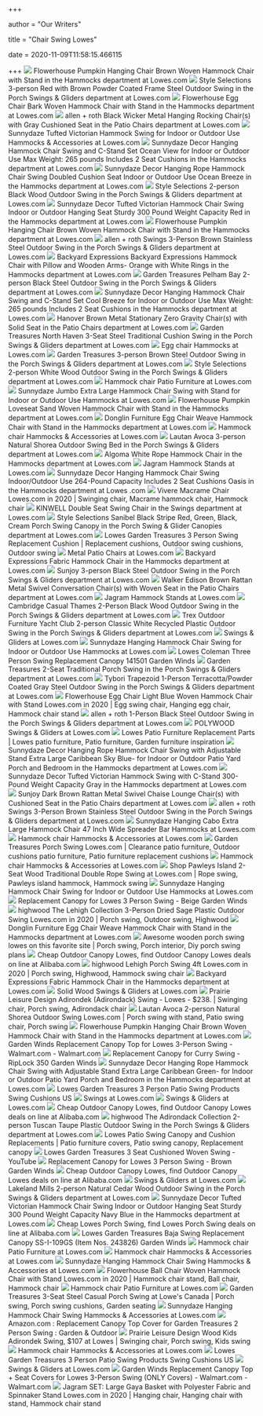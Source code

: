 +++
        
author = "Our Writers"
        
title = "Chair Swing Lowes"
        
date = 2020-11-09T11:58:15.466115
        
+++
[ ![](https://mobileimages.lowes.com/product/converted/892514/892514100228.jpg?size=lg)](https://mobileimages.lowes.com/product/converted/892514/892514100228.jpg?size=lg) Flowerhouse Pumpkin Hanging Chair Brown Woven Hammock Chair with Stand in  the Hammocks department at Lowes.com
[ ![](http://mobileimages.lowes.com/product/converted/692054/6920549160000.jpg)](http://mobileimages.lowes.com/product/converted/692054/6920549160000.jpg) Style Selections 3-person Red with Brown Powder Coated Frame Steel Outdoor  Swing in the Porch Swings & Gliders department at Lowes.com
[ ![](http://mobileimages.lowes.com/product/converted/892514/892514100143.jpg)](http://mobileimages.lowes.com/product/converted/892514/892514100143.jpg) Flowerhouse Egg Chair Bark Woven Hammock Chair with Stand in the Hammocks  department at Lowes.com
[ ![](http://mobileimages.lowes.com/product/converted/191440/191440003192.jpg?size=pdhi)](http://mobileimages.lowes.com/product/converted/191440/191440003192.jpg?size=pdhi) allen + roth Black Wicker Metal Hanging Rocking Chair(s) with Gray  Cushioned Seat in the Patio Chairs department at Lowes.com
[ ![](https://mobileimages.lowes.com/product/converted/100274/1002749598.jpg?size=xl)](https://mobileimages.lowes.com/product/converted/100274/1002749598.jpg?size=xl) Sunnydaze Tufted Victorian Hammock Swing for Indoor or Outdoor Use Hammocks  & Accessories at Lowes.com
[ ![](http://mobileimages.lowes.com/product/converted/100291/1002919730.jpg?size=pdhi)](http://mobileimages.lowes.com/product/converted/100291/1002919730.jpg?size=pdhi) Sunnydaze Decor Hanging Hammock Chair Swing and C-Stand Set Ocean View for  Indoor or Outdoor Use Max Weight: 265 pounds Includes 2 Seat Cushions in  the Hammocks department at Lowes.com
[ ![](http://mobileimages.lowes.com/product/converted/100274/1002749330.jpg?size=pdhi)](http://mobileimages.lowes.com/product/converted/100274/1002749330.jpg?size=pdhi) Sunnydaze Decor Hanging Rope Hammock Chair Swing Doubled Cushion Seat  Indoor or Outdoor Use Ocean Breeze in the Hammocks department at Lowes.com
[ ![](http://mobileimages.lowes.com/product/converted/695390/6953905470055.jpg)](http://mobileimages.lowes.com/product/converted/695390/6953905470055.jpg) Style Selections 2-person Black Wood Outdoor Swing in the Porch Swings &  Gliders department at Lowes.com
[ ![](http://mobileimages.lowes.com/product/converted/100274/1002749586.jpg)](http://mobileimages.lowes.com/product/converted/100274/1002749586.jpg) Sunnydaze Decor Tufted Victorian Hammock Chair Swing Indoor or Outdoor  Hanging Seat Sturdy 300 Pound Weight Capacity Red in the Hammocks  department at Lowes.com
[ ![](https://mobileimages.lowes.com/product/converted/892514/892514100143.jpg?size=lg)](https://mobileimages.lowes.com/product/converted/892514/892514100143.jpg?size=lg) Flowerhouse Pumpkin Hanging Chair Brown Woven Hammock Chair with Stand in  the Hammocks department at Lowes.com
[ ![](http://images.lowes.com/product/converted/848681/848681071359_12282631.jpg)](http://images.lowes.com/product/converted/848681/848681071359_12282631.jpg) allen + roth Swings 3-Person Brown Stainless Steel Outdoor Swing in the  Porch Swings & Gliders department at Lowes.com
[ ![](http://mobileimages.lowes.com/product/converted/100144/1001446310.jpg)](http://mobileimages.lowes.com/product/converted/100144/1001446310.jpg) Backyard Expressions Backyard Expressions Hammock Chair with Pillow and  Wooden Arms- Orange with White Rings in the Hammocks department at Lowes.com
[ ![](http://mobileimages.lowes.com/product/converted/848681/848681063279.jpg)](http://mobileimages.lowes.com/product/converted/848681/848681063279.jpg) Garden Treasures Pelham Bay 2-person Black Steel Outdoor Swing in the Porch  Swings & Gliders department at Lowes.com
[ ![](http://mobileimages.lowes.com/product/converted/100291/1002919718.jpg?size=pdhi)](http://mobileimages.lowes.com/product/converted/100291/1002919718.jpg?size=pdhi) Sunnydaze Decor Hanging Hammock Chair Swing and C-Stand Set Cool Breeze for  Indoor or Outdoor Use Max Weight: 265 pounds Includes 2 Seat Cushions in  the Hammocks department at Lowes.com
[ ![](http://mobileimages.lowes.com/product/converted/192487/192487242421.jpg?size=pdhi)](http://mobileimages.lowes.com/product/converted/192487/192487242421.jpg?size=pdhi) Hanover Brown Metal Stationary Zero Gravity Chair(s) with Solid Seat in the  Patio Chairs department at Lowes.com
[ ![](http://mobileimages.lowes.com/product/converted/769455/769455747297.jpg?size=pdhi)](http://mobileimages.lowes.com/product/converted/769455/769455747297.jpg?size=pdhi) Garden Treasures North Haven 3-Seat Steel Traditional Cushion Swing in the  Porch Swings & Gliders department at Lowes.com
[ ![](https://mobileimages.lowes.com/product/converted/100306/1003065848.jpg?size=xl)](https://mobileimages.lowes.com/product/converted/100306/1003065848.jpg?size=xl) Egg chair Hammocks at Lowes.com
[ ![](http://mobileimages.lowes.com/product/converted/848681/848681038710.jpg?size=pdhi)](http://mobileimages.lowes.com/product/converted/848681/848681038710.jpg?size=pdhi) Garden Treasures 3-person Brown Steel Outdoor Swing in the Porch Swings &  Gliders department at Lowes.com
[ ![](http://images.lowes.com/product/converted/695390/6953905470048_12463510.jpg)](http://images.lowes.com/product/converted/695390/6953905470048_12463510.jpg) Style Selections 2-person White Wood Outdoor Swing in the Porch Swings &  Gliders department at Lowes.com
[ ![](https://mobileimages.lowes.com/product/converted/100316/1003166646.jpg?size=xl)](https://mobileimages.lowes.com/product/converted/100316/1003166646.jpg?size=xl) Hammock chair Patio Furniture at Lowes.com
[ ![](https://mobileimages.lowes.com/product/converted/100291/1002919774.jpg?size=xl)](https://mobileimages.lowes.com/product/converted/100291/1002919774.jpg?size=xl) Sunnydaze Jumbo Extra Large Hammock Chair Swing with Stand for Indoor or  Outdoor Use Hammocks at Lowes.com
[ ![](http://mobileimages.lowes.com/product/converted/100142/1001426116.jpg)](http://mobileimages.lowes.com/product/converted/100142/1001426116.jpg) Flowerhouse Pumpkin Loveseat Sand Woven Hammock Chair with Stand in the  Hammocks department at Lowes.com
[ ![](http://mobileimages.lowes.com/product/converted/100297/1002973166.jpg)](http://mobileimages.lowes.com/product/converted/100297/1002973166.jpg) Donglin Furniture Egg Chair Weave Hammock Chair with Stand in the Hammocks  department at Lowes.com
[ ![](https://mobileimages.lowes.com/product/converted/100291/1002919630.jpg?size=xl)](https://mobileimages.lowes.com/product/converted/100291/1002919630.jpg?size=xl) Hammock chair Hammocks & Accessories at Lowes.com
[ ![](http://mobileimages.lowes.com/product/converted/863468/863468000308.jpg)](http://mobileimages.lowes.com/product/converted/863468/863468000308.jpg) Lautan Avoca 3-person Natural Shorea Outdoor Swing Bed in the Porch Swings  & Gliders department at Lowes.com
[ ![](https://mobileimages.lowes.com/product/converted/100129/1001292662.jpg?size=lg)](https://mobileimages.lowes.com/product/converted/100129/1001292662.jpg?size=lg) Algoma White Rope Hammock Chair in the Hammocks department at Lowes.com
[ ![](https://mobileimages.lowes.com/product/converted/100106/1001064628.jpg?size=xl)](https://mobileimages.lowes.com/product/converted/100106/1001064628.jpg?size=xl) Jagram Hammock Stands at Lowes.com
[ ![](http://mobileimages.lowes.com/product/converted/100274/1002749340.jpg)](http://mobileimages.lowes.com/product/converted/100274/1002749340.jpg) Sunnydaze Decor Hanging Hammock Chair Swing Indoor/Outdoor Use 264-Pound  Capacity Includes 2 Seat Cushions Oasis in the Hammocks department at Lowes .com
[ ![](https://i.pinimg.com/736x/b8/9a/e7/b89ae7cf012308c86b2ba69e39c99776.jpg)](https://i.pinimg.com/736x/b8/9a/e7/b89ae7cf012308c86b2ba69e39c99776.jpg) Vivere Macrame Chair Lowes.com in 2020 | Swinging chair, Macrame hammock  chair, Hammock chair
[ ![](http://mobileimages.lowes.com/product/converted/100325/1003257074.jpg)](http://mobileimages.lowes.com/product/converted/100325/1003257074.jpg) KINWELL Double Seat Swing Chair in the Swings department at Lowes.com
[ ![](http://mobileimages.lowes.com/product/converted/029664/029664335464.jpg?size=pdhi)](http://mobileimages.lowes.com/product/converted/029664/029664335464.jpg?size=pdhi) Style Selections Sanibel Black Stripe Red, Green, Black, Cream Porch Swing  Canopy in the Porch Swing & Glider Canopies department at Lowes.com
[ ![](https://i.pinimg.com/originals/01/c6/f7/01c6f7fa60db0ea4c9c7f8f2061cee0f.jpg)](https://i.pinimg.com/originals/01/c6/f7/01c6f7fa60db0ea4c9c7f8f2061cee0f.jpg) Lowes Garden Treasures 3 Person Swing Replacement Cushion | Replacement  cushions, Outdoor swing cushions, Outdoor swing
[ ![](https://mobileimages.lowes.com/product/converted/885227/885227010250.jpg?size=xl)](https://mobileimages.lowes.com/product/converted/885227/885227010250.jpg?size=xl) Metal Patio Chairs at Lowes.com
[ ![](http://mobileimages.lowes.com/product/converted/100144/1001442594.jpg)](http://mobileimages.lowes.com/product/converted/100144/1001442594.jpg) Backyard Expressions Fabric Hammock Chair in the Hammocks department at  Lowes.com
[ ![](http://mobileimages.lowes.com/product/converted/841057/841057101711.jpg?size=pdhi)](http://mobileimages.lowes.com/product/converted/841057/841057101711.jpg?size=pdhi) Sunjoy 3-person Black Steel Outdoor Swing in the Porch Swings & Gliders  department at Lowes.com
[ ![](http://mobileimages.lowes.com/product/converted/100296/1002960380.jpg)](http://mobileimages.lowes.com/product/converted/100296/1002960380.jpg) Walker Edison Brown Rattan Metal Swivel Conversation Chair(s) with Woven  Seat in the Patio Chairs department at Lowes.com
[ ![](https://mobileimages.lowes.com/product/converted/100106/1001064700.jpg?size=xl)](https://mobileimages.lowes.com/product/converted/100106/1001064700.jpg?size=xl) Jagram Hammock Stands at Lowes.com
[ ![](http://mobileimages.lowes.com/product/converted/100176/1001760120.jpg?size=pdhi)](http://mobileimages.lowes.com/product/converted/100176/1001760120.jpg?size=pdhi) Cambridge Casual Thames 2-Person Black Wood Outdoor Swing in the Porch  Swings & Gliders department at Lowes.com
[ ![](http://images.lowes.com/product/converted/845748/845748025829_08099370.jpg)](http://images.lowes.com/product/converted/845748/845748025829_08099370.jpg) Trex Outdoor Furniture Yacht Club 2-person Classic White Recycled Plastic  Outdoor Swing in the Porch Swings & Gliders department at Lowes.com
[ ![](https://mobileimages.lowes.com/product/converted/100323/1003237944.jpg?size=xl)](https://mobileimages.lowes.com/product/converted/100323/1003237944.jpg?size=xl) Swings & Gliders at Lowes.com
[ ![](https://mobileimages.lowes.com/product/converted/100291/1002919726.jpg?size=xl)](https://mobileimages.lowes.com/product/converted/100291/1002919726.jpg?size=xl) Sunnydaze Hanging Hammock Chair Swing for Indoor or Outdoor Use Hammocks at  Lowes.com
[ ![](https://www.gardenwinds.com/images/lowes_swing_141501_v1.jpg)](https://www.gardenwinds.com/images/lowes_swing_141501_v1.jpg) Lowes Coleman Three Person Swing Replacement Canopy 141501 Garden Winds
[ ![](http://mobileimages.lowes.com/product/converted/769455/769455753656.jpg)](http://mobileimages.lowes.com/product/converted/769455/769455753656.jpg) Garden Treasures 2-Seat Traditional Porch Swing in the Porch Swings &  Gliders department at Lowes.com
[ ![](http://mobileimages.lowes.com/product/converted/100304/1003046540.jpg)](http://mobileimages.lowes.com/product/converted/100304/1003046540.jpg) Tybori Trapezoid 1-Person Terracotta/Powder Coated Gray Steel Outdoor Swing  in the Porch Swings & Gliders department at Lowes.com
[ ![](https://i.pinimg.com/736x/ae/e9/37/aee9374b2ab09bf8d1c6e50b95b9e25e.jpg)](https://i.pinimg.com/736x/ae/e9/37/aee9374b2ab09bf8d1c6e50b95b9e25e.jpg) Flowerhouse Egg Chair Light Blue Woven Hammock Chair with Stand Lowes.com  in 2020 | Egg swing chair, Hanging egg chair, Hammock chair stand
[ ![](http://mobileimages.lowes.com/product/converted/848681/848681071410.jpg)](http://mobileimages.lowes.com/product/converted/848681/848681071410.jpg) allen + roth 1-Person Black Steel Outdoor Swing in the Porch Swings &  Gliders department at Lowes.com
[ ![](https://mobileimages.lowes.com/product/converted/845748/845748009508.jpg?size=xl)](https://mobileimages.lowes.com/product/converted/845748/845748009508.jpg?size=xl) POLYWOOD Swings & Gliders at Lowes.com
[ ![](https://i.pinimg.com/originals/ed/e5/8a/ede58a70135d1119db7317f7ea7e5fdc.jpg)](https://i.pinimg.com/originals/ed/e5/8a/ede58a70135d1119db7317f7ea7e5fdc.jpg) Lowes Patio Furniture Replacement Parts | Lowes patio furniture, Patio  furniture, Garden furniture inspiration
[ ![](http://mobileimages.lowes.com/product/converted/100291/1002919626.jpg)](http://mobileimages.lowes.com/product/converted/100291/1002919626.jpg) Sunnydaze Decor Hanging Rope Hammock Chair Swing with Adjustable Stand  Extra Large Caribbean Sky Blue- for Indoor or Outdoor Patio Yard Porch and  Bedroom in the Hammocks department at Lowes.com
[ ![](http://mobileimages.lowes.com/product/converted/100291/1002919866.jpg)](http://mobileimages.lowes.com/product/converted/100291/1002919866.jpg) Sunnydaze Decor Tufted Victorian Hammock Swing with C-Stand 300-Pound  Weight Capacity Gray in the Hammocks department at Lowes.com
[ ![](http://mobileimages.lowes.com/product/converted/841057/841057169070.jpg)](http://mobileimages.lowes.com/product/converted/841057/841057169070.jpg) Sunjoy Dark Brown Rattan Metal Swivel Chaise Lounge Chair(s) with Cushioned  Seat in the Patio Chairs department at Lowes.com
[ ![](https://content.syndigo.com/legacy/sp/a/7GzB2z3G_G.jpg)](https://content.syndigo.com/legacy/sp/a/7GzB2z3G_G.jpg) allen + roth Swings 3-Person Brown Stainless Steel Outdoor Swing in the  Porch Swings & Gliders department at Lowes.com
[ ![](https://mobileimages.lowes.com/product/converted/100275/1002751578.jpg?size=xl)](https://mobileimages.lowes.com/product/converted/100275/1002751578.jpg?size=xl) Sunnydaze Hanging Cabo Extra Large Hammock Chair 47 Inch Wide Spreader Bar  Hammocks at Lowes.com
[ ![](https://mobileimages.lowes.com/product/converted/100141/1001416914.jpg?size=xl)](https://mobileimages.lowes.com/product/converted/100141/1001416914.jpg?size=xl) Hammock chair Hammocks & Accessories at Lowes.com
[ ![](https://i.pinimg.com/originals/d2/64/68/d26468c471965c658fa8d1a2b89b7dba.jpg)](https://i.pinimg.com/originals/d2/64/68/d26468c471965c658fa8d1a2b89b7dba.jpg) Garden Treasures Porch Swing Lowes.com | Clearance patio furniture, Outdoor  cushions patio furniture, Patio furniture replacement cushions
[ ![](https://mobileimages.lowes.com/product/converted/100316/1003166644.jpg?size=xl)](https://mobileimages.lowes.com/product/converted/100316/1003166644.jpg?size=xl) Hammock chair Hammocks & Accessories at Lowes.com
[ ![](https://i.pinimg.com/originals/8e/9b/6b/8e9b6bb50481a1ba551e223edccb8bb5.jpg)](https://i.pinimg.com/originals/8e/9b/6b/8e9b6bb50481a1ba551e223edccb8bb5.jpg) Shop Pawleys Island 2-Seat Wood Traditional Double Rope Swing at Lowes.com  | Rope swing, Pawleys island hammock, Hammock swing
[ ![](https://mobileimages.lowes.com/product/converted/100306/1003064840.jpg?size=xl)](https://mobileimages.lowes.com/product/converted/100306/1003064840.jpg?size=xl) Sunnydaze Hanging Hammock Chair Swing for Indoor or Outdoor Use Hammocks at  Lowes.com
[ ![](https://www.gardenwinds.com/images/GSS00132A_swing_lowes_v7.jpg)](https://www.gardenwinds.com/images/GSS00132A_swing_lowes_v7.jpg) Replacement Canopy for Lowes 3 Person Swing - Beige Garden Winds
[ ![](https://i.pinimg.com/564x/f2/f0/e8/f2f0e85e8e6663c66edd2238dfcd97a8.jpg)](https://i.pinimg.com/564x/f2/f0/e8/f2f0e85e8e6663c66edd2238dfcd97a8.jpg) highwood The Lehigh Collection 3-Person Dried Sage Plastic Outdoor Swing  Lowes.com in 2020 | Porch swing, Outdoor swing, Highwood
[ ![](http://images.lowes.com/product/converted/100297/1002973166_16194376.jpg)](http://images.lowes.com/product/converted/100297/1002973166_16194376.jpg) Donglin Furniture Egg Chair Weave Hammock Chair with Stand in the Hammocks  department at Lowes.com
[ ![](https://i.pinimg.com/originals/66/20/5d/66205d2ce5dc1a346804a75aa6602b1e.jpg)](https://i.pinimg.com/originals/66/20/5d/66205d2ce5dc1a346804a75aa6602b1e.jpg) Awesome wooden porch swing lowes on this favorite site | Porch swing, Porch  interior, Diy porch swing plans
[ ![](https://sc01.alicdn.com/kf/HTB1V4V9gTJYBeNjy1zeq6yhzVXaD.jpg)](https://sc01.alicdn.com/kf/HTB1V4V9gTJYBeNjy1zeq6yhzVXaD.jpg) Cheap Outdoor Canopy Lowes, find Outdoor Canopy Lowes deals on line at  Alibaba.com
[ ![](https://i.pinimg.com/originals/d4/88/ac/d488ac676509083d7d76f074e6ea2aab.jpg)](https://i.pinimg.com/originals/d4/88/ac/d488ac676509083d7d76f074e6ea2aab.jpg) highwood Lehigh Porch Swing 4ft Lowes.com in 2020 | Porch swing, Highwood, Hammock  swing chair
[ ![](http://mobileimages.lowes.com/product/converted/100144/1001442562.jpg)](http://mobileimages.lowes.com/product/converted/100144/1001442562.jpg) Backyard Expressions Fabric Hammock Chair in the Hammocks department at  Lowes.com
[ ![](https://mobileimages.lowes.com/product/converted/100176/1001760202.jpg)](https://mobileimages.lowes.com/product/converted/100176/1001760202.jpg) Solid Wood Swings & Gliders at Lowes.com
[ ![](https://i.pinimg.com/originals/d5/d9/55/d5d9556dafeb4d393a3904ad51da4aea.jpg)](https://i.pinimg.com/originals/d5/d9/55/d5d9556dafeb4d393a3904ad51da4aea.jpg) Prairie Leisure Design Adirondek (Adirondack) Swing - Lowes - $238. |  Swinging chair, Porch swing, Adirondack chair
[ ![](https://i.pinimg.com/originals/b3/59/76/b359768bafcab2a1709add0aa5285065.jpg)](https://i.pinimg.com/originals/b3/59/76/b359768bafcab2a1709add0aa5285065.jpg) Lautan Avoca 2-person Natural Shorea Outdoor Swing Lowes.com | Porch swing  with stand, Patio swing chair, Porch swing
[ ![](http://images.lowes.com/product/converted/892514/892514100211_12241586.jpg)](http://images.lowes.com/product/converted/892514/892514100211_12241586.jpg) Flowerhouse Pumpkin Hanging Chair Brown Woven Hammock Chair with Stand in  the Hammocks department at Lowes.com
[ ![](https://i5.walmartimages.com/asr/69aa8c1a-cb51-4490-b2c8-6e6e508b4be4_1.18f468000844b08095a3bde624fde278.jpeg?odnWidth=612&odnHeight=612&odnBg=ffffff)](https://i5.walmartimages.com/asr/69aa8c1a-cb51-4490-b2c8-6e6e508b4be4_1.18f468000844b08095a3bde624fde278.jpeg?odnWidth=612&odnHeight=612&odnBg=ffffff) Garden Winds Replacement Canopy Top for Lowes 3-Person Swing - Walmart.com  - Walmart.com
[ ![](https://www.gardenwinds.com/images/841057101711_v3.jpg)](https://www.gardenwinds.com/images/841057101711_v3.jpg) Replacement Canopy for Curry Swing - RipLock 350 Garden Winds
[ ![](http://mobileimages.lowes.com/product/converted/100291/1002919618.jpg?size=pdhi)](http://mobileimages.lowes.com/product/converted/100291/1002919618.jpg?size=pdhi) Sunnydaze Decor Hanging Rope Hammock Chair Swing with Adjustable Stand  Extra Large Caribbean Green- for Indoor or Outdoor Patio Yard Porch and  Bedroom in the Hammocks department at Lowes.com
[ ![](http://cdn.shopify.com/s/files/1/0055/3018/9871/products/Lowes_Garden_Treasures_Traditional_50c0eec5-e202-4869-9ed4-e56fa5eac5ce_1200x1200.jpeg?v=1558029695)](http://cdn.shopify.com/s/files/1/0055/3018/9871/products/Lowes_Garden_Treasures_Traditional_50c0eec5-e202-4869-9ed4-e56fa5eac5ce_1200x1200.jpeg?v=1558029695) Lowes Garden Treasures 3 Person Patio Swing Products Swing Cushions US
[ ![](https://mobileimages.lowes.com/product/converted/100269/1002690436.jpg)](https://mobileimages.lowes.com/product/converted/100269/1002690436.jpg) Swings at Lowes.com
[ ![](https://mobileimages.lowes.com/product/converted/100291/1002919666.jpg?size=xl)](https://mobileimages.lowes.com/product/converted/100291/1002919666.jpg?size=xl) Swings & Gliders at Lowes.com
[ ![](https://sc01.alicdn.com/kf/HTB1WFuVfhSYBuNjSspjq6x73VXay.jpg)](https://sc01.alicdn.com/kf/HTB1WFuVfhSYBuNjSspjq6x73VXay.jpg) Cheap Outdoor Canopy Lowes, find Outdoor Canopy Lowes deals on line at  Alibaba.com
[ ![](http://mobileimages.lowes.com/product/converted/008110/00811004039602.jpg)](http://mobileimages.lowes.com/product/converted/008110/00811004039602.jpg) highwood The Adirondack Collection 2-person Tuscan Taupe Plastic Outdoor  Swing in the Porch Swings & Gliders department at Lowes.com
[ ![](https://i.pinimg.com/originals/98/c7/2c/98c72c679579134445c99cae2deb5261.jpg)](https://i.pinimg.com/originals/98/c7/2c/98c72c679579134445c99cae2deb5261.jpg) Lowes Patio Swing Canopy and Cushion Replacements | Patio furniture covers,  Patio swing canopy, Replacement canopy
[ ![](https://i.ytimg.com/vi/cODgntyF3Bc/hqdefault.jpg)](https://i.ytimg.com/vi/cODgntyF3Bc/hqdefault.jpg) Lowes Garden Treasures 3 Seat Cushioned Woven Swing - YouTube
[ ![](https://www.gardenwinds.com/images/lowes-3person_swing_2013_v1.jpg)](https://www.gardenwinds.com/images/lowes-3person_swing_2013_v1.jpg) Replacement Canopy for Lowes 3 Person Swing - Brown Garden Winds
[ ![](https://sc01.alicdn.com/kf/HTB1D2oraIj_B1NjSZFHq6yDWpXap.jpg)](https://sc01.alicdn.com/kf/HTB1D2oraIj_B1NjSZFHq6yDWpXap.jpg) Cheap Outdoor Canopy Lowes, find Outdoor Canopy Lowes deals on line at  Alibaba.com
[ ![](https://mobileimages.lowes.com/product/converted/191440/191440002645.jpg)](https://mobileimages.lowes.com/product/converted/191440/191440002645.jpg) Swings & Gliders at Lowes.com
[ ![](http://mobileimages.lowes.com/product/converted/729331/729331112335.jpg)](http://mobileimages.lowes.com/product/converted/729331/729331112335.jpg) Lakeland Mills 2-person Natural Cedar Wood Outdoor Swing in the Porch Swings  & Gliders department at Lowes.com
[ ![](http://mobileimages.lowes.com/product/converted/100274/1002749574.jpg)](http://mobileimages.lowes.com/product/converted/100274/1002749574.jpg) Sunnydaze Decor Tufted Victorian Hammock Chair Swing Indoor or Outdoor  Hanging Seat Sturdy 300 Pound Weight Capacity Navy Blue in the Hammocks  department at Lowes.com
[ ![](https://sc01.alicdn.com/kf/HTB1cTdXaVkoBKNjSZFEq6zrEVXaQ.jpg)](https://sc01.alicdn.com/kf/HTB1cTdXaVkoBKNjSZFEq6zrEVXaQ.jpg) Cheap Lowes Porch Swing, find Lowes Porch Swing deals on line at Alibaba.com
[ ![](https://www.gardenwinds.com/images/baja_swing_v1_thumb.jpg)](https://www.gardenwinds.com/images/baja_swing_v1_thumb.jpg) Lowes Garden Treasures Baja Swing Replacement Canopy SS-I-109GS (Item Nos.  243826) Garden Winds
[ ![](https://mobileimages.lowes.com/product/converted/100129/1001298780.jpg?size=xl)](https://mobileimages.lowes.com/product/converted/100129/1001298780.jpg?size=xl) Hammock chair Patio Furniture at Lowes.com
[ ![](https://mobileimages.lowes.com/product/converted/100316/1003166654.jpg?size=xl)](https://mobileimages.lowes.com/product/converted/100316/1003166654.jpg?size=xl) Hammock chair Hammocks & Accessories at Lowes.com
[ ![](https://mobileimages.lowes.com/product/converted/100274/1002749362.jpg?size=xl)](https://mobileimages.lowes.com/product/converted/100274/1002749362.jpg?size=xl) Sunnydaze Hanging Hammock Chair Swing Hammocks & Accessories at Lowes.com
[ ![](https://i.pinimg.com/474x/cf/f2/3a/cff23aca3e465cfe5434f8e359dfbfd4.jpg)](https://i.pinimg.com/474x/cf/f2/3a/cff23aca3e465cfe5434f8e359dfbfd4.jpg) Flowerhouse Ball Chair Woven Hammock Chair with Stand Lowes.com in 2020 | Hammock  chair stand, Ball chair, Hammock chair
[ ![](https://mobileimages.lowes.com/product/converted/100314/1003140350.jpg?size=xl)](https://mobileimages.lowes.com/product/converted/100314/1003140350.jpg?size=xl) Hammock chair Patio Furniture at Lowes.com
[ ![](https://i.pinimg.com/originals/3c/00/08/3c00083d341fc98b9e3a18a353639d42.jpg)](https://i.pinimg.com/originals/3c/00/08/3c00083d341fc98b9e3a18a353639d42.jpg) Garden Treasures 3-Seat Steel Casual Porch Swing at Lowe's Canada | Porch  swing, Porch swing cushions, Garden seating
[ ![](https://mobileimages.lowes.com/product/converted/100291/1002919710.jpg?size=xl)](https://mobileimages.lowes.com/product/converted/100291/1002919710.jpg?size=xl) Sunnydaze Hanging Hammock Chair Swing Hammocks & Accessories at Lowes.com
[ ![](https://images-na.ssl-images-amazon.com/images/I/41dy32rY0qL._AC_SY450_.jpg)](https://images-na.ssl-images-amazon.com/images/I/41dy32rY0qL._AC_SY450_.jpg) Amazon.com : Replacement Canopy Top Cover for Garden Treasures 2 Person  Swing : Garden & Outdoor
[ ![](https://i.pinimg.com/originals/2f/db/eb/2fdbebbf374c766b51108214672e5b2e.jpg)](https://i.pinimg.com/originals/2f/db/eb/2fdbebbf374c766b51108214672e5b2e.jpg) Prairie Leisure Design Wood Kids Adirondek Swing, $107 at Lowes | Swinging  chair, Porch swing, Kids swing
[ ![](https://mobileimages.lowes.com/product/converted/100187/1001878496.jpg?size=xl)](https://mobileimages.lowes.com/product/converted/100187/1001878496.jpg?size=xl) Hammock chair Hammocks & Accessories at Lowes.com
[ ![](https://cdn.shopify.com/s/files/1/0055/3018/9871/products/Lowes_Garden_Treasures_3_Person_4_300x300.jpeg?v=1558029695)](https://cdn.shopify.com/s/files/1/0055/3018/9871/products/Lowes_Garden_Treasures_3_Person_4_300x300.jpeg?v=1558029695) Lowes Garden Treasures 3 Person Patio Swing Products Swing Cushions US
[ ![](https://mobileimages.lowes.com/product/converted/794504/794504580525.jpg?size=xl)](https://mobileimages.lowes.com/product/converted/794504/794504580525.jpg?size=xl) Swings & Gliders at Lowes.com
[ ![](https://i5.walmartimages.com/asr/087ceed0-55bb-4664-b136-ea9e5464e990.ee4a41ed8563bcd3cb9608b47d8c1bc4.jpeg)](https://i5.walmartimages.com/asr/087ceed0-55bb-4664-b136-ea9e5464e990.ee4a41ed8563bcd3cb9608b47d8c1bc4.jpeg) Garden Winds Replacement Canopy Top + Seat Covers for Lowes 3-Person Swing  (ONLY Covers) - Walmart.com - Walmart.com
[ ![](https://i.pinimg.com/originals/4f/f7/24/4ff7244129a3ff170ed46d2fe2300412.jpg)](https://i.pinimg.com/originals/4f/f7/24/4ff7244129a3ff170ed46d2fe2300412.jpg) Jagram SET: Large Gaya Basket with Polyester Fabric and Spinnaker Stand  Lowes.com in 2020 | Hanging chair, Hanging chair with stand, Hammock chair  stand
